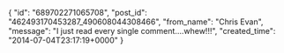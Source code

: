  {
   "id": "689702271065708",
   "post_id": "462493170453287_490608044308466",
   "from_name": "Chris Evan",
   "message": "I just read every single comment....whew!!!",
   "created_time": "2014-07-04T23:17:19+0000"
 }

